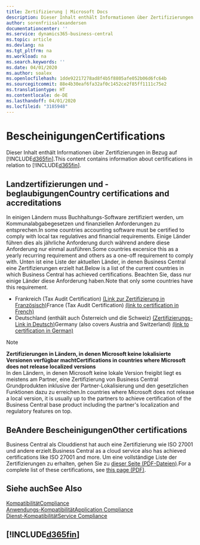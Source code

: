 ```yaml
---
title: Zertifizierung | Microsoft Docs
description: Dieser Inhalt enthält Informationen über Zertifizierungen in Bezug auf Business Central.
author: sorenfriisalexandersen
documentationcenter: ''
ms.service: dynamics365-business-central
ms.topic: article
ms.devlang: na
ms.tgt_pltfrm: na
ms.workload: na
ms.search.keywords: ''
ms.date: 04/01/2020
ms.author: soalex
ms.openlocfilehash: 1dde92217278ad8f4b5f8805afe052b06d6fc64b
ms.sourcegitcommit: 88e4b30eaf6fa32af0c1452ce2f85ff1111c75e2
ms.translationtype: HT
ms.contentlocale: de-DE
ms.lasthandoff: 04/01/2020
ms.locfileid: "3185948"
---
```

# <a name="certifications"></a><span data-ttu-id="99ccc-103">Bescheinigungen</span><span class="sxs-lookup"><span data-stu-id="99ccc-103">Certifications</span></span>  
<span data-ttu-id="99ccc-104">Dieser Inhalt enthält Informationen über Zertifizierungen in Bezug auf [!INCLUDE[d365fin](../includes/d365fin_md.md)].</span><span class="sxs-lookup"><span data-stu-id="99ccc-104">This content contains information about certifications in relation to [!INCLUDE[d365fin](../includes/d365fin_md.md)].</span></span>  

## <a name="country-certifications-and-accreditations"></a><span data-ttu-id="99ccc-105">Landzertifizierungen und -beglaubigungen</span><span class="sxs-lookup"><span data-stu-id="99ccc-105">Country certifications and accreditations</span></span>
<span data-ttu-id="99ccc-106">In einigen Ländern muss Buchhaltungs-Software zertifiziert werden, um Kommunalabgabegesetzen und finanziellen Anforderungen zu entsprechen.</span><span class="sxs-lookup"><span data-stu-id="99ccc-106">In some countries accounting software must be certified to comply with local tax regulatives and financial requirements.</span></span> <span data-ttu-id="99ccc-107">Einige Länder führen dies als jährliche Anforderung durch während andere diese Anforderung nur einmal ausführen.</span><span class="sxs-lookup"><span data-stu-id="99ccc-107">Some countries excersice this as a yearly recurring requirement and others as a one-off requirement to comply with.</span></span> <span data-ttu-id="99ccc-108">Unten ist eine Liste der aktuellen Länder, in denen Business Central eine Zertifizierungen erzielt hat.</span><span class="sxs-lookup"><span data-stu-id="99ccc-108">Below is a list of the current countries in which Business Central has achieved certifications.</span></span> <span data-ttu-id="99ccc-109">Beachten Sie, dass nur einige Länder diese Anforderung haben.</span><span class="sxs-lookup"><span data-stu-id="99ccc-109">Note that only some countries have this requirement.</span></span>  
- <span data-ttu-id="99ccc-110">Frankreich (Tax Audit Certification) [(Link zur Zertifizierung in Französisch)](https://certificates.infocert.org/certificates/CERTIF-07-181-R16.pdf)</span><span class="sxs-lookup"><span data-stu-id="99ccc-110">France (Tax Audit Certification) [(link to certification in French)](https://certificates.infocert.org/certificates/CERTIF-07-181-R16.pdf)</span></span> 
- <span data-ttu-id="99ccc-111">Deutschland (enthält auch Österreich und die Schweiz) [(Zertifizierungs-Link in Deutsch)](https://www.bdo.de/de-de/themen/softwarebescheinungen/bdo/microsoft-dynamics-365-business-central)</span><span class="sxs-lookup"><span data-stu-id="99ccc-111">Germany (also covers Austria and Switzerland) [(link to certification in German)](https://www.bdo.de/de-de/themen/softwarebescheinungen/bdo/microsoft-dynamics-365-business-central)</span></span>

> [!NOTE]  
>  <span data-ttu-id="99ccc-112">**Zertifizierungen in Ländern, in denen Microsoft keine lokalisierte Versionen verfügbar macht**</span><span class="sxs-lookup"><span data-stu-id="99ccc-112">**Certifications in countries where Microsoft does not release localized versions**</span></span>  
> <span data-ttu-id="99ccc-113">In den Ländern, in denen Microsoft keine lokale Version freigibt liegt es meistens am Partner, eine Zertifizierung von Business Central Grundprodukten inklusive der Partner-Lokalisierung und den gesetzlichen Funktionen dazu zu erreichen.</span><span class="sxs-lookup"><span data-stu-id="99ccc-113">In countries where Microsoft does not release a local version, it is usually up to the partners to achieve certification of the Business Central base product including the partner's localization and regulatory features on top.</span></span>

## <a name="other-certifications"></a><span data-ttu-id="99ccc-114">BeAndere Bescheinigungen</span><span class="sxs-lookup"><span data-stu-id="99ccc-114">Other certifications</span></span>  
<span data-ttu-id="99ccc-115">Business Central als Clouddienst hat auch eine Zertifizierung wie ISO 27001 und andere erzielt.</span><span class="sxs-lookup"><span data-stu-id="99ccc-115">Business Central as a cloud service also has achieved certifications like ISO 27001 and more.</span></span> <span data-ttu-id="99ccc-116">Um eine vollständige Liste der Zertifizierungen zu erhalten, gehen Sie zu [dieser Seite (PDF-Dateien)](https://aka.ms/d365-compliance-list).</span><span class="sxs-lookup"><span data-stu-id="99ccc-116">For a complete list of these certifications, see [this page (PDF)](https://aka.ms/d365-compliance-list).</span></span>

## <a name="see-also"></a><span data-ttu-id="99ccc-117">Siehe auch</span><span class="sxs-lookup"><span data-stu-id="99ccc-117">See Also</span></span>  
[<span data-ttu-id="99ccc-118">Kompatibilität</span><span class="sxs-lookup"><span data-stu-id="99ccc-118">Compliance</span></span>](compliance-overview.md)  
[<span data-ttu-id="99ccc-119">Anwendungs-Kompatibilität</span><span class="sxs-lookup"><span data-stu-id="99ccc-119">Application Compliance</span></span>](compliance-application-compliance.md)  
[<span data-ttu-id="99ccc-120">Dienst-Kompatibilität</span><span class="sxs-lookup"><span data-stu-id="99ccc-120">Service Compliance</span></span>](compliance-service-compliance.md)  

 ## [!INCLUDE[d365fin](../includes/free_trial_md.md)]  
 
